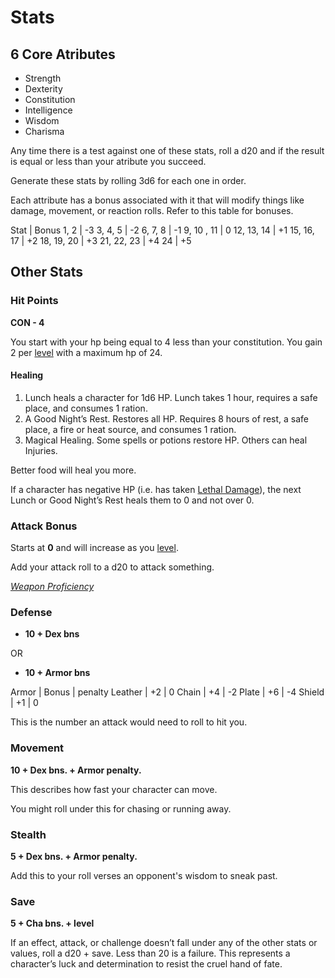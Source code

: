 # Stats

## 6 Core Atributes

- Strength
- Dexterity
- Constitution
- Intelligence
- Wisdom
- Charisma

Any time there is a test against one of these stats, roll a d20 and if the
result is equal or less than your atribute you succeed.

Generate these stats by rolling 3d6 for each one in order.

Each attribute has a bonus associated with it that will modify things like
damage, movement, or reaction rolls.
Refer to this table for bonuses.

Stat | Bonus
1, 2 | -3
3, 4, 5 | -2
6, 7, 8 | -1
9, 10 , 11 | 0
12, 13, 14 | +1
15, 16, 17 | +2
18, 19, 20 | +3
21, 22, 23 | +4
24 | +5

## Other Stats

### Hit Points

**CON - 4**

You start with your hp being equal to 4 less than your constitution.
You gain 2 per [level](level.md) with a maximum hp of 24.

#### Healing

1. Lunch heals a character for 1d6 HP. Lunch takes 1 hour, requires a safe place, and consumes 1 ration.
2. A Good Night’s Rest. Restores all HP. Requires 8 hours of rest, a safe place, a fire or heat source, and consumes 1 ration.
3. Magical Healing. Some spells or potions restore HP. Others can heal Injuries.

Better food will heal you more.

If a character has negative HP (i.e. has taken [Lethal
Damage](DeathDismemberment.md)),
the next Lunch or Good Night’s Rest heals them to 0 and not
over 0.

### Attack Bonus

Starts at **0** and will increase as you [level](level.md). 

Add your attack roll to a d20 to attack something.

*[Weapon Proficiency](combat#weapon-proficiency)*

### Defense

- **10 + Dex bns**

OR

- **10 + Armor bns**

Armor | Bonus | penalty
Leather | +2 | 0
Chain | +4 | -2
Plate | +6 | -4
Shield | +1 | 0

This is the number an attack would need to roll to hit you.

### Movement

**10 + Dex bns. +  Armor penalty.**

This describes how fast your character can move. 

You might roll under this for chasing or running away.

### Stealth

**5 + Dex bns. +  Armor penalty.**

Add this to your roll verses an opponent's wisdom to sneak past.

### Save

**5 + Cha bns. + level**

If an effect, attack,
or challenge doesn’t fall under any of the other stats or values,
roll a d20 + save. 
Less than 20 is a failure. 
This represents a character’s luck and determination
to resist the cruel hand of fate.
